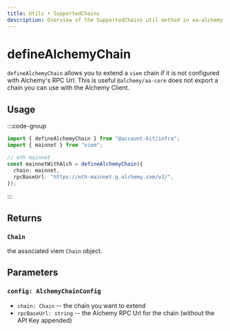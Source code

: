 ```yaml
---
title: Utils • SupportedChains
description: Overview of the SupportedChains util method in aa-alchemy
---
```


# defineAlchemyChain

`defineAlchemyChain` allows you to extend a `viem` chain if it is not configured with Alchemy's RPC Url. This is useful `@alchemy/aa-core` does not export a chain you can use with the Alchemy Client.

## Usage

:::code-group

```ts [example.ts]
import { defineAlchemyChain } from "@account-kit/infra";
import { mainnet } from "viem";

// eth mainnet
const mainnetWithAlch = defineAlchemyChain({
  chain: mainnet,
  rpcBaseUrl: "https://eth-mainnet.g.alchemy.com/v2/",
});
```

:::

## Returns

### `Chain`

the associated viem `Chain` object.

## Parameters

### `config: AlchemyChainConfig`

- `chain: Chain` -- the chain you want to extend
- `rpcBaseUrl: string` -- the Alchemy RPC Url for the chain (without the API Key appended)
